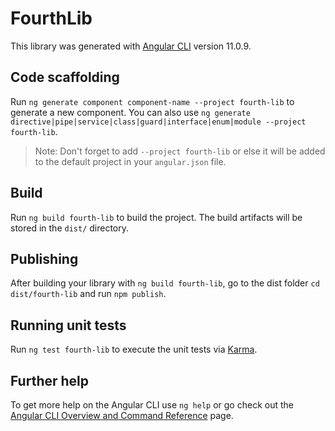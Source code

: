# FourthLib

This library was generated with [Angular CLI](https://github.com/angular/angular-cli) version 11.0.9.

## Code scaffolding

Run `ng generate component component-name --project fourth-lib` to generate a new component. You can also use `ng generate directive|pipe|service|class|guard|interface|enum|module --project fourth-lib`.
> Note: Don't forget to add `--project fourth-lib` or else it will be added to the default project in your `angular.json` file. 

## Build

Run `ng build fourth-lib` to build the project. The build artifacts will be stored in the `dist/` directory.

## Publishing

After building your library with `ng build fourth-lib`, go to the dist folder `cd dist/fourth-lib` and run `npm publish`.

## Running unit tests

Run `ng test fourth-lib` to execute the unit tests via [Karma](https://karma-runner.github.io).

## Further help

To get more help on the Angular CLI use `ng help` or go check out the [Angular CLI Overview and Command Reference](https://angular.io/cli) page.
